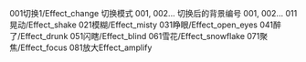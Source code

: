 
001切换1/Effect_change
	切换模式		  001, 002...
	切换后的背景编号     001, 002...
011晃动/Effect_shake
021模糊/Effect_misty
031睁眼/Effect_open_eyes
041醉了/Effect_drunk
051闪瞎/Effect_blind
061雪花/Effect_snowflake
071聚焦/Effect_focus
081放大Effect_amplify






